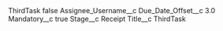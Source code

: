 <?xml version="1.0" encoding="UTF-8"?>
<CustomMetadata xmlns="http://soap.sforce.com/2006/04/metadata" xmlns:xsi="http://www.w3.org/2001/XMLSchema-instance" xmlns:xsd="http://www.w3.org/2001/XMLSchema">
    <label>ThirdTask</label>
    <protected>false</protected>
    <values>
        <field>Assignee_Username__c</field>
        <value xsi:nil="true"/>
    </values>
    <values>
        <field>Due_Date_Offset__c</field>
        <value xsi:type="xsd:double">3.0</value>
    </values>
    <values>
        <field>Mandatory__c</field>
        <value xsi:type="xsd:boolean">true</value>
    </values>
    <values>
        <field>Stage__c</field>
        <value xsi:type="xsd:string">Receipt</value>
    </values>
    <values>
        <field>Title__c</field>
        <value xsi:type="xsd:string">ThirdTask</value>
    </values>
</CustomMetadata>
